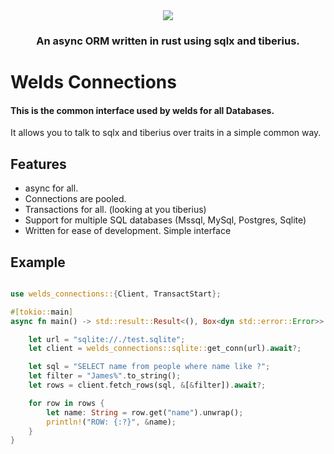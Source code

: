 
<div align="center">
  <img src="https://raw.githubusercontent.com/weldsorm/welds/main/page/src/assets/images/banner.png"/>
  <h3>An async ORM written in rust using sqlx and tiberius.</h3>
</div>

# Welds Connections

#### This is the common interface used by welds for all Databases.

It allows you to talk to sqlx and tiberius over traits in a simple common way.

## Features
- async for all. 
- Connections are pooled.
- Transactions for all. (looking at you tiberius)
- Support for multiple SQL databases (Mssql, MySql, Postgres, Sqlite)
- Written for ease of development. Simple interface

## Example

```rust

use welds_connections::{Client, TransactStart};

#[tokio::main]
async fn main() -> std::result::Result<(), Box<dyn std::error::Error>> {

    let url = "sqlite://./test.sqlite";
    let client = welds_connections::sqlite::get_conn(url).await?;

    let sql = "SELECT name from people where name like ?";
    let filter = "James%".to_string();
    let rows = client.fetch_rows(sql, &[&filter]).await?;

    for row in rows {
        let name: String = row.get("name").unwrap();
        println!("ROW: {:?}", &name);
    }
}

```

